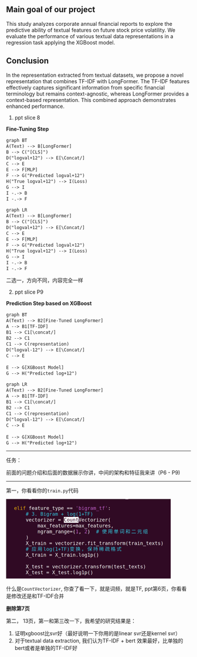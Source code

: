 ## Main goal of our project

This study analyzes corporate annual financial reports to explore the predictive ability of textual features on future stock price volatility. We evaluate the performance of various textual data representations in a regression task applying the XGBoost model.

## Conclusion

In the representation extracted from textual datasets, we propose a novel representation that combines TF-IDF with LongFormer. The TF-IDF features effectively captures significant information from specific financial terminology but remains context-agnostic, whereas LongFormer provides a context-based representation. This combined approach demonstrates enhanced performance. 



1. ppt slice 8

**Fine-Tuning Step**

```mermaid
graph BT
A(Text) --> B[LongFormer]
B --> C("[CLS]")
D("logval+12") --> E[\Concat/]
C --> E
E --> F[MLP]
F --> G("Predicted logval+12")
H("True logval+12") --> I(Loss)
G --> I
I -.-> B
I -.-> F
```

```mermaid
graph LR
A(Text) --> B[LongFormer]
B --> C("[CLS]")
D("logval+12") --> E[\Concat/]
C --> E
E --> F[MLP]
F --> G("Predicted logval+12")
H("True logval+12") --> I(Loss)
G --> I
I -.-> B
I -.-> F
```

二选一，方向不同，内容完全一样





2. ppt slice P9

**Prediction Step based on XGBoost**

```mermaid
graph BT
A(Text) --> B2[Fine-Tuned LongFormer]
A --> B1[TF-IDF]
B1 --> C1[\concat/]
B2 --> C1
C1 --> C(representation)
D("logval-12") --> E[\Concat/]
C --> E

E --> G[XGBoost Model]
G --> H("Predicted log+12")
```

```mermaid
graph LR
A(Text) --> B2[Fine-Tuned LongFormer]
A --> B1[TF-IDF]
B1 --> C1[\concat/]
B2 --> C1
C1 --> C(representation)
D("logval-12") --> E[\Concat/]
C --> E

E --> G[XGBoost Model]
G --> H("Predicted log+12")
```



-----------------------------------

任务：

前面的问题介绍和后面的数据展示你讲，中间的架构和特征我来讲（P6 - P9)

-------------------------------

第一，你看看你的`train.py`代码

<img src="./assets/image-20250318225622458.png" alt="image-20250318225622458" style="zoom:50%;" />

什么是`CountVectorizer`, 你查了看一下，就是词频，就是TF,  ppt第6页，你看看是修改还是和TF-IDF合并



**删除第7页**



第二， 13页，第一和第三改一下，我希望的研究结果是：

1. 证明xgboost比svr好（最好说明一下你用的是linear svr还是kernel svr）
2. 对于textual data extraction, 我们认为TF-IDF + bert 效果最好，比单独的bert或者是单独的TF-IDF好





